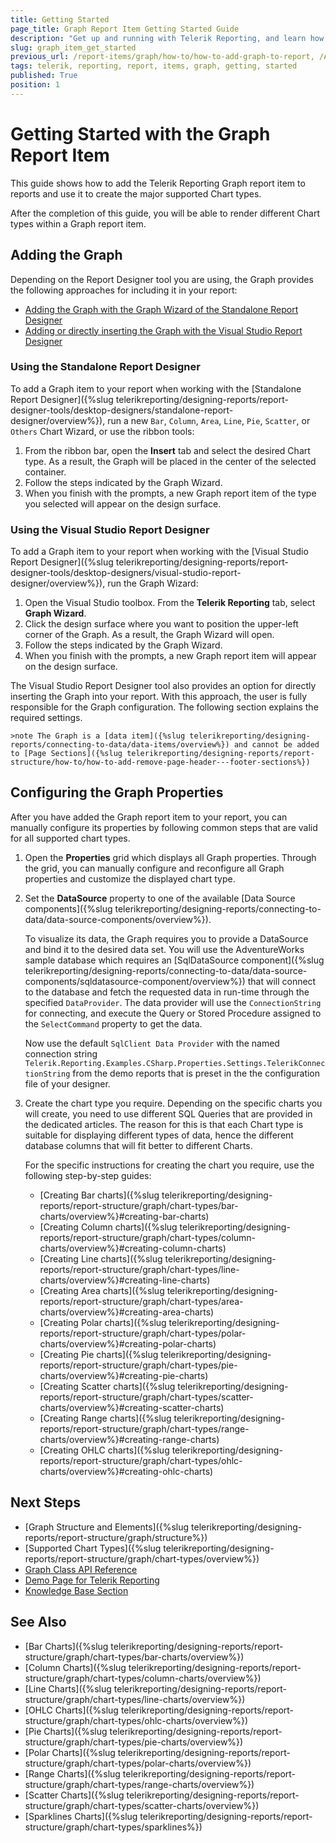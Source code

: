 ```yaml
---
title: Getting Started
page_title: Graph Report Item Getting Started Guide
description: "Get up and running with Telerik Reporting, and learn how to create and use the Graph report item in reports."
slug: graph_item_get_started
previous_url: /report-items/graph/how-to/how-to-add-graph-to-report, /AddGraphToReport
tags: telerik, reporting, report, items, graph, getting, started
published: True
position: 1
---
```


# Getting Started with the Graph Report Item

This guide shows how to add the Telerik Reporting Graph report item to reports and use it to create the major supported Chart types.

After the completion of this guide, you will be able to render different Chart types within a Graph report item.

## Adding the Graph

Depending on the Report Designer tool you are using, the Graph provides the following approaches for including it in your report:

* [Adding the Graph with the Graph Wizard of the Standalone Report Designer](#using-the-standalone-report-designer)
* [Adding or directly inserting the Graph with the Visual Studio Report Designer](#using-the-visual-studio-report-designer)

### Using the Standalone Report Designer

To add a Graph item to your report when working with the [Standalone Report Designer]({%slug telerikreporting/designing-reports/report-designer-tools/desktop-designers/standalone-report-designer/overview%}), run a new `Bar`, `Column`, `Area`, `Line`, `Pie`, `Scatter`, or `Others` Chart Wizard, or use the ribbon tools:

1. From the ribbon bar, open the **Insert** tab and select the desired Chart type. As a result, the Graph will be placed in the center of the selected container.
1. Follow the steps indicated by the Graph Wizard.
1. When you finish with the prompts, a new Graph report item of the type you selected will appear on the design surface.

### Using the Visual Studio Report Designer

To add a Graph item to your report when working with the [Visual Studio Report Designer]({%slug telerikreporting/designing-reports/report-designer-tools/desktop-designers/visual-studio-report-designer/overview%}), run the Graph Wizard:

1. Open the Visual Studio toolbox. From the **Telerik Reporting** tab, select **Graph Wizard**.
1. Click the design surface where you want to position the upper-left corner of the Graph. As a result, the Graph Wizard will open.
1. Follow the steps indicated by the Graph Wizard.
1. When you finish with the prompts, a new Graph report item will appear on the design surface.

The Visual Studio Report Designer tool also provides an option for directly inserting the Graph into your report. With this approach, the user is fully responsible for the Graph configuration. The following section explains the required settings.

	>note The Graph is a [data item]({%slug telerikreporting/designing-reports/connecting-to-data/data-items/overview%}) and cannot be added to [Page Sections]({%slug telerikreporting/designing-reports/report-structure/how-to/how-to-add-remove-page-header---footer-sections%})

## Configuring the Graph Properties

After you have added the Graph report item to your report, you can manually configure its properties by following common steps that are valid for all supported chart types.

1. Open the **Properties** grid which displays all Graph properties. Through the grid, you can manually configure and reconfigure all Graph properties and customize the displayed chart type.

1. Set the **DataSource** property to one of the available [Data Source components]({%slug telerikreporting/designing-reports/connecting-to-data/data-source-components/overview%}).

	To visualize its data, the Graph requires you to provide a DataSource and bind it to the desired data set. You will use the AdventureWorks sample database which requires an [SqlDataSource component]({%slug telerikreporting/designing-reports/connecting-to-data/data-source-components/sqldatasource-component/overview%}) that will connect to the database and fetch the requested data in run-time through the specified `DataProvider`. The data provider will use the `ConnectionString` for connecting, and execute the Query or Stored Procedure assigned to the `SelectCommand` property to get the data.

	Now use the default `SqlClient Data Provider` with the named connection string `Telerik.Reporting.Examples.CSharp.Properties.Settings.TelerikConnectionString` from the demo reports that is preset in the the configuration file of your designer.

1. Create the chart type you require. Depending on the specific charts you will create, you need to use different SQL Queries that are provided in the dedicated articles. The reason for this is that each Chart type is suitable for displaying different types of data, hence the different database columns that will fit better to different Charts.

	For the specific instructions for creating the chart you require, use the following step-by-step guides:

	* [Creating Bar charts]({%slug telerikreporting/designing-reports/report-structure/graph/chart-types/bar-charts/overview%}#creating-bar-charts)
	* [Creating Column charts]({%slug telerikreporting/designing-reports/report-structure/graph/chart-types/column-charts/overview%}#creating-column-charts)
	* [Creating Line charts]({%slug telerikreporting/designing-reports/report-structure/graph/chart-types/line-charts/overview%}#creating-line-charts)
	* [Creating Area charts]({%slug telerikreporting/designing-reports/report-structure/graph/chart-types/area-charts/overview%}#creating-area-charts)
	* [Creating Polar charts]({%slug telerikreporting/designing-reports/report-structure/graph/chart-types/polar-charts/overview%}#creating-polar-charts)
	* [Creating Pie charts]({%slug telerikreporting/designing-reports/report-structure/graph/chart-types/pie-charts/overview%}#creating-pie-charts)
	* [Creating Scatter charts]({%slug telerikreporting/designing-reports/report-structure/graph/chart-types/scatter-charts/overview%}#creating-scatter-charts)
	* [Creating Range charts]({%slug telerikreporting/designing-reports/report-structure/graph/chart-types/range-charts/overview%}#creating-range-charts)
	* [Creating OHLC charts]({%slug telerikreporting/designing-reports/report-structure/graph/chart-types/ohlc-charts/overview%}#creating-ohlc-charts)

## Next Steps

* [Graph Structure and Elements]({%slug telerikreporting/designing-reports/report-structure/graph/structure%})
* [Supported Chart Types]({%slug telerikreporting/designing-reports/report-structure/graph/chart-types/overview%})
* [Graph Class API Reference](/api/telerik.reporting.graph)
* [Demo Page for Telerik Reporting](https://demos.telerik.com/reporting) 
* [Knowledge Base Section](/knowledge-base)

## See Also

* [Bar Charts]({%slug telerikreporting/designing-reports/report-structure/graph/chart-types/bar-charts/overview%})
* [Column Charts]({%slug telerikreporting/designing-reports/report-structure/graph/chart-types/column-charts/overview%})
* [Line Charts]({%slug telerikreporting/designing-reports/report-structure/graph/chart-types/line-charts/overview%})
* [OHLC Charts]({%slug telerikreporting/designing-reports/report-structure/graph/chart-types/ohlc-charts/overview%})
* [Pie Charts]({%slug telerikreporting/designing-reports/report-structure/graph/chart-types/pie-charts/overview%})
* [Polar Charts]({%slug telerikreporting/designing-reports/report-structure/graph/chart-types/polar-charts/overview%})
* [Range Charts]({%slug telerikreporting/designing-reports/report-structure/graph/chart-types/range-charts/overview%})
* [Scatter Charts]({%slug telerikreporting/designing-reports/report-structure/graph/chart-types/scatter-charts/overview%})
* [Sparklines Charts]({%slug telerikreporting/designing-reports/report-structure/graph/chart-types/sparklines%})
